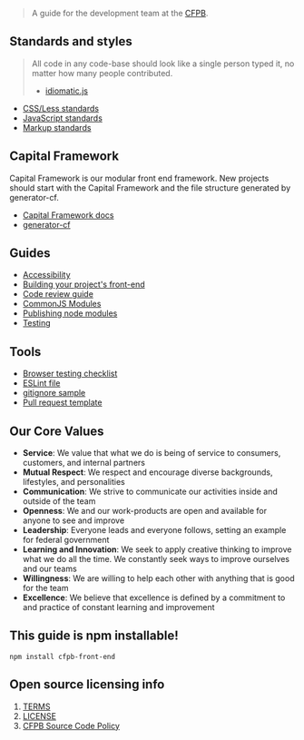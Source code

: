 
> A guide for the development team at the [CFPB](http://cfpb.github.io/).

## Standards and styles

> All code in any code-base should look like a single person typed it, no matter how many people contributed.
> - [idiomatic.js](https://github.com/rwaldron/idiomatic.js/#all-code-in-any-code-base-should-look-like-a-single-person-typed-it-no-matter-how-many-people-contributed)

- [CSS/Less standards](css.md)
- [JavaScript standards](javascript.md)
- [Markup standards](markup.md)

## Capital Framework

Capital Framework is our modular front end framework. New projects should start with the Capital Framework and the file structure generated by generator-cf.

- [Capital Framework docs](http://cfpb.github.io/capital-framework/)
- [generator-cf](https://github.com/cfpb/generator-cf)

## Guides

- [Accessibility](accessibility.md)
- [Building your project's front-end](build.md)
- [Code review guide](code-reviews.md)
- [CommonJS Modules](javascript-modules-commonjs.md)
- [Publishing node modules](npm.md)
- [Testing](testing.md)

## Tools

- [Browser testing checklist](browser-checklist.md)
- [ESLint file](.eslintrc)
- [gitignore sample](.gitignore)
- [Pull request template](https://raw.githubusercontent.com/cfpb/front-end/master/pr-template.md)

## Our Core Values

- **Service**: We value that what we do is being of service to consumers, customers, and internal partners
- **Mutual Respect**: We respect and encourage diverse backgrounds, lifestyles, and personalities
- **Communication**: We strive to communicate our activities inside and outside of the team
- **Openness**: We and our work-products are open and available for anyone to see and improve
- **Leadership**: Everyone leads and everyone follows, setting an example for federal government
- **Learning and Innovation**: We seek to apply creative thinking to improve what we do all the time. We constantly seek ways to improve ourselves and our teams
- **Willingness**: We are willing to help each other with anything that is good for the team
- **Excellence**: We believe that excellence is defined by a commitment to and practice of constant learning and improvement

## This guide is npm installable!

```
npm install cfpb-front-end
```


## Open source licensing info
1. [TERMS](TERMS.md)
2. [LICENSE](LICENSE)
3. [CFPB Source Code Policy](https://github.com/cfpb/source-code-policy/)
